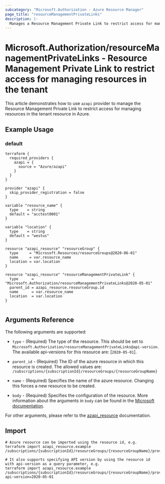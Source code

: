 ```yaml
---
subcategory: "Microsoft.Authorization - Azure Resource Manager"
page_title: "resourceManagementPrivateLinks"
description: |-
  Manages a Resource Management Private Link to restrict access for managing resources in the tenant.
---
```


# Microsoft.Authorization/resourceManagementPrivateLinks - Resource Management Private Link to restrict access for managing resources in the tenant

This article demonstrates how to use `azapi` provider to manage the Resource Management Private Link to restrict access for managing resources in the tenant resource in Azure.

## Example Usage

### default

```hcl
terraform {
  required_providers {
    azapi = {
      source = "Azure/azapi"
    }
  }
}

provider "azapi" {
  skip_provider_registration = false
}

variable "resource_name" {
  type    = string
  default = "acctest0001"
}

variable "location" {
  type    = string
  default = "westus"
}

resource "azapi_resource" "resourceGroup" {
  type     = "Microsoft.Resources/resourceGroups@2020-06-01"
  name     = var.resource_name
  location = var.location
}

resource "azapi_resource" "resourceManagementPrivateLink" {
  type      = "Microsoft.Authorization/resourceManagementPrivateLinks@2020-05-01"
  parent_id = azapi_resource.resourceGroup.id
  name      = var.resource_name
  location  = var.location
}


```



## Arguments Reference

The following arguments are supported:

* `type` - (Required) The type of the resource. This should be set to `Microsoft.Authorization/resourceManagementPrivateLinks@api-version`. The available api-versions for this resource are: [`2020-05-01`].

* `parent_id` - (Required) The ID of the azure resource in which this resource is created. The allowed values are:  
  `/subscriptions/{subscriptionId}/resourceGroups/{resourceGroupName}`

* `name` - (Required) Specifies the name of the azure resource. Changing this forces a new resource to be created.

* `body` - (Required) Specifies the configuration of the resource. More information about the arguments in `body` can be found in the [Microsoft documentation](https://learn.microsoft.com/en-us/azure/templates/Microsoft.Authorization/resourceManagementPrivateLinks?pivots=deployment-language-terraform).

For other arguments, please refer to the [azapi_resource](https://registry.terraform.io/providers/Azure/azapi/latest/docs/resources/resource) documentation.

## Import

 ```shell
 # Azure resource can be imported using the resource id, e.g.
 terraform import azapi_resource.example /subscriptions/{subscriptionId}/resourceGroups/{resourceGroupName}/providers/Microsoft.Authorization/resourceManagementPrivateLinks/{resourceName}
 
 # It also supports specifying API version by using the resource id with api-version as a query parameter, e.g.
 terraform import azapi_resource.example /subscriptions/{subscriptionId}/resourceGroups/{resourceGroupName}/providers/Microsoft.Authorization/resourceManagementPrivateLinks/{resourceName}?api-version=2020-05-01
 ```
